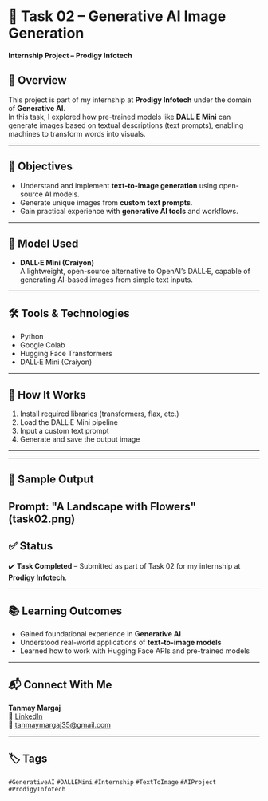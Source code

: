 # 🎨 Task 02 – Generative AI Image Generation  
**Internship Project – Prodigy Infotech**

## 📌 Overview
This project is part of my internship at **Prodigy Infotech** under the domain of **Generative AI**.  
In this task, I explored how pre-trained models like **DALL·E Mini** can generate images based on textual descriptions (text prompts), enabling machines to transform words into visuals.

---

## 🎯 Objectives
- Understand and implement **text-to-image generation** using open-source AI models.
- Generate unique images from **custom text prompts**.
- Gain practical experience with **generative AI tools** and workflows.

---

## 🧠 Model Used
- **DALL·E Mini (Craiyon)**  
  A lightweight, open-source alternative to OpenAI’s DALL·E, capable of generating AI-based images from simple text inputs.

---

## 🛠️ Tools & Technologies
- Python  
- Google Colab  
- Hugging Face Transformers  
- DALL·E Mini (Craiyon)

---

## 🚀 How It Works
1. Install required libraries (transformers, flax, etc.)
2. Load the DALL·E Mini pipeline
3. Input a custom text prompt
4. Generate and save the output image

---


---

## 📸 Sample Output

**Prompt:** "A Landscape with Flowers"
(task02.png)
---

## ✅ Status
✔️ **Task Completed** – Submitted as part of Task 02 for my internship at **Prodigy Infotech**.

---

## 📚 Learning Outcomes
- Gained foundational experience in **Generative AI**
- Understood real-world applications of **text-to-image models**
- Learned how to work with Hugging Face APIs and pre-trained models

---

## 📬 Connect With Me
**Tanmay Margaj**  
🔗 [LinkedIn](www.linkedin.com/in/tanmay-margaj-5598542bb)   
📧 tanmaymargaj35@gmail.com 

---

## 🏷️ Tags
`#GenerativeAI` `#DALLEMini` `#Internship` `#TextToImage` `#AIProject` `#ProdigyInfotech`


